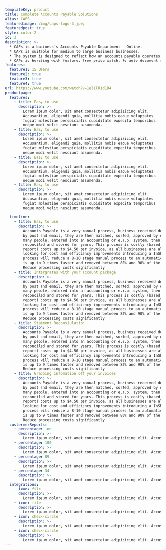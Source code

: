 ```yaml
---
templateKey: product
title: Complete Accounts Payable Solutions
alias: CAPS
featuredimage: /img/caps-logo-3.jpeg
featuredpost: true
style: color-2
id: 3
description: >-
  * CAPs is a business's Accounts Payable Department - Online. 
  * CAPs is suitable for medium to large business businesses. 
  * The system is designed to reflect how an accounts payable operates. 
  * CAPs is bursting with feature, from price watch, to auto document routing, to statement reconciliations.
features:
  feature1: 15 Users
  feature2: true
  feature3: true
  feature4: true
url: https://www.youtube.com/watch?v=1el1FR1d1R4
productpage:
  features:
    - title: Easy to use
      description: >-
        Lorem ipsum dolor, sit amet consectetur adipisicing elit.
        Accusantium, eligendi quia, mollitia nobis eaque voluptates
        fugiat molestiae perspiciatis cupiditate expedita temporibus
        neque modi velit nesciunt assumenda.
    - title: Easy to use
      description: >-
        Lorem ipsum dolor, sit amet consectetur adipisicing elit.
        Accusantium, eligendi quia, mollitia nobis eaque voluptates
        fugiat molestiae perspiciatis cupiditate expedita temporibus
        neque modi velit nesciunt assumenda.
    - title: Easy to use
      description: >-
        Lorem ipsum dolor, sit amet consectetur adipisicing elit.
        Accusantium, eligendi quia, mollitia nobis eaque voluptates
        fugiat molestiae perspiciatis cupiditate expedita temporibus
        neque modi velit nesciunt assumenda.
    - title: Easy to use
      description: >-
        Lorem ipsum dolor, sit amet consectetur adipisicing elit.
        Accusantium, eligendi quia, mollitia nobis eaque voluptates
        fugiat molestiae perspiciatis cupiditate expedita temporibus
        neque modi velit nesciunt assumenda.                

  timeline:
    - title: Easy to use
      description: >-
        Accounts Payable is a very manual process, business received documents
        by post and email, they are then matched, sorted, approved by one or
        many people, entered into an accounting or e.r.p. system, then filed,
        reconciled and stored for years. This process is costly (based on pwc
        report) costs up to $4.50 per invoice, as all businesses are always
        looking for cost and efficiency improvements introducing a InShip
        process will reduce a 8-10 stage manual process to an automatic that
        is up to 9 times faster and removed between 80% and 90% of the cost.
        Reduce processing costs significantly
    - title: Intergrates with your account package
      description: >-
        Accounts Payable is a very manual process, business received documents
        by post and email, they are then matched, sorted, approved by one or
        many people, entered into an accounting or e.r.p. system, then filed,
        reconciled and stored for years. This process is costly (based on pwc
        report) costs up to $4.50 per invoice, as all businesses are always
        looking for cost and efficiency improvements introducing a InShip
        process will reduce a 8-10 stage manual process to an automatic that
        is up to 9 times faster and removed between 80% and 90% of the cost.
        Reduce processing costs significantly
    - title: Statment Reconsiulation
      description: >-
        Accounts Payable is a very manual process, business received documents
        by post and email, they are then matched, sorted, approved by one or
        many people, entered into an accounting or e.r.p. system, then filed,
        reconciled and stored for years. This process is costly (based on pwc
        report) costs up to $4.50 per invoice, as all businesses are always
        looking for cost and efficiency improvements introducing a InShip
        process will reduce a 8-10 stage manual process to an automatic that
        is up to 9 times faster and removed between 80% and 90% of the cost.
        Reduce processing costs significantly
    - title: Grabbing infomation off your invoices
      description: >-
        Accounts Payable is a very manual process, business received documents
        by post and email, they are then matched, sorted, approved by one or
        many people, entered into an accounting or e.r.p. system, then filed,
        reconciled and stored for years. This process is costly (based on pwc
        report) costs up to $4.50 per invoice, as all businesses are always
        looking for cost and efficiency improvements introducing a InShip
        process will reduce a 8-10 stage manual process to an automatic that
        is up to 9 times faster and removed between 80% and 90% of the cost.
        Reduce processing costs significantly
  custermerReports:
    - percentage: 100
      description: >-
        Lorem ipsum dolor, sit amet consectetur adipisicing elit. Accusantium, eligendi quia
    - percentage: 100
      description: >-
        Lorem ipsum dolor, sit amet consectetur adipisicing elit. Accusantium, eligendi quia
    - percentage: 89
      description: >-
        Lorem ipsum dolor, sit amet consectetur adipisicing elit. Accusantium, eligendi quia
    - percentage: 34
      description: >-
        Lorem ipsum dolor, sit amet consectetur adipisicing elit. Accusantium, eligendi quia
  integrations:
    - icon: file
      description: >-
        Lorem ipsum dolor, sit amet consectetur adipisicing elit. Accusantium, eligendi quia, mollitia nobis eaque voluptates fugiat molestiae perspiciatis cupiditate expedita temporibus neque modi velit nesciunt assumenda.
    - icon: file
      description: >-
        Lorem ipsum dolor, sit amet consectetur adipisicing elit. Accusantium, eligendi quia, mollitia nobis eaque voluptates fugiat molestiae perspiciatis cupiditate expedita temporibus neque modi velit nesciunt assumenda.
    - icon: check-circle
      description: >-
        Lorem ipsum dolor, sit amet consectetur adipisicing elit. Accusantium, eligendi quia, mollitia nobis eaque voluptates fugiat molestiae perspiciatis cupiditate expedita temporibus neque modi velit nesciunt assumenda.
    - icon: check-circle
      description: >-
        Lorem ipsum dolor, sit amet consectetur adipisicing elit. Accusantium, eligendi quia, mollitia nobis eaque voluptates fugiat molestiae perspiciatis cupiditate expedita temporibus neque modi velit nesciunt assumenda.
---
```

